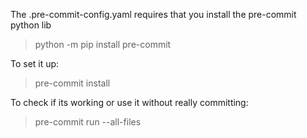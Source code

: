 


The .pre-commit-config.yaml requires that you install the pre-commit python lib
> python -m pip install pre-commit

To set it up:
> pre-commit install

To check if its working or use it without really committing:
> pre-commit run --all-files
